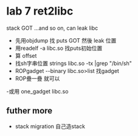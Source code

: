 # lab 7 ret2libc
stack GOT ...and so on, can leak libc
- 先用objdump 找 puts GOT 然後 leak 位置
- 用readelf -a libc.so 找puts初始位置
- 算 offset
- 找sh字串位置 strings libc.so -tx |grep "/bin/sh"
- ROPgadget --binary libc.so>list 找gadget
- ROP疊一疊 就可以

-或用 one_gadget libc.so
## futher more
- stack migration 自己造stack
